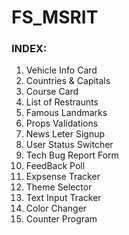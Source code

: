 # FS_MSRIT

<h3>INDEX:</h3>
<ol>
  <li>Vehicle Info Card</li>
  <li>Countries & Capitals</li>
  <li>Course Card</li>
  <li>List of Restraunts</li>
  <li>Famous Landmarks</li>
  <li>Props Validations</li>
  <li>News Leter Signup</li>
  <li>User Status Switcher</li>
  <li>Tech Bug Report Form</li>
  <li>FeedBack Poll</li>
  <li>Expsense Tracker</li>
  <li>Theme Selector</li>
  <li>Text Input Tracker</li>
  <li>Color Changer</li>
  <li>Counter Program</li>
</ol>
